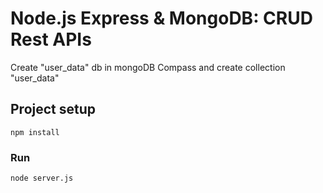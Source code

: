 # Node.js Express & MongoDB: CRUD Rest APIs

Create "user_data" db in mongoDB Compass and create collection "user_data"

## Project setup
```
npm install
```

### Run
```
node server.js
```
